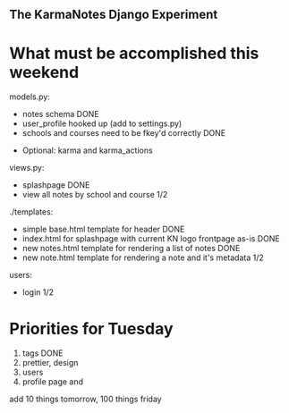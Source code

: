 The KarmaNotes Django Experiment
--------------------------------

What must be accomplished this weekend
======================================


models.py:

 + notes schema                   DONE
 + user\_profile hooked up (add to settings.py)
 + schools and courses need to be fkey'd correctly DONE
 * Optional: karma and karma\_actions

views.py:

 + splashpage             DONE
 + view all notes by school and course      1/2

./templates:

 + simple base.html template for header       DONE
 + index.html for splashpage with current KN logo frontpage as-is   DONE
 + new notes.html template for rendering a list of notes          DONE
 + new note.html template for rendering a note and it's metadata    1/2

users:

 + login              1/2


Priorities for Tuesday
======================
1. tags         DONE
2. prettier, design
3. users
4. profile page and 

add 10 things tomorrow, 100 things friday
